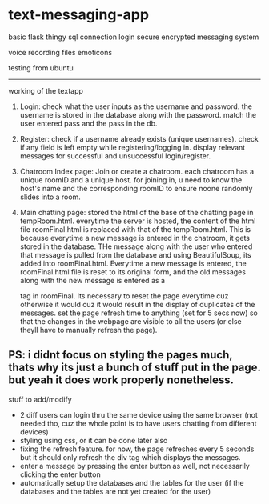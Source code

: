 # text-messaging-app
basic flask thingy
sql connection
login secure
encrypted messaging system


voice recording
files
emoticons


testing from ubuntu

----------------------------
working of the textapp

1) Login:
check what the user inputs as the username and password. the username is stored in the database
along with the password. match the user entered pass and the pass in the db.

2) Register:
check if a username already exists (unique usernames). check if any field is left empty while
registering/logging in. display relevant messages for successful and unsuccessful login/register.

3) Chatroom Index page:
Join or create a chatroom. each chatroom has a unique roomID and a unique host. for joining in, u need to know the host's name and the corresponding roomID to ensure noone randomly slides into a room.

4) Main chatting page:
stored the html of the base of the chatting page in tempRoom.html. everytime the server is hosted, the content of the html file roomFinal.html is replaced with that of the tempRoom.html.
This is because everytime a new message is entered in the chatroom, it gets stored in the database. THe message along with the user who entered that message is pulled from the database and using BeautifulSoup, its added into roomFinal.html. Everytime a new message is entered, the roomFinal.html file is reset to its original form, and the old messages along with the new message is entered as a <p> tag in roomFinal. Its necessary to reset the page everytime cuz otherwise it would cuz it would result in the display of duplicates of the messages. set the page refresh time to anything (set for 5 secs now) so that the changes in the webpage are visible to all the users (or else theyll have to manually refresh the page).

PS: i didnt focus on styling the pages much, thats why its just a bunch of stuff put in the page. but yeah it does work properly nonetheless.
----------------------------
  stuff to add/modify
 - 2 diff users can login thru the same device using the same browser (not needed tho, cuz the whole point is to have users chatting from different devices)
 - styling using css, or it can be done later also
 - fixing the refresh feature. for now, the page refreshes every 5 seconds but it should only refresh the div tag which displays the messages.
 - enter a message by pressing the enter button as well, not necessarily clicking the enter button
 - automatically setup the databases and the tables for the user (if the databases and the tables are not yet created for the user)
  
